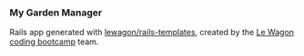 ### My Garden Manager
Rails app generated with [lewagon/rails-templates](https://github.com/lewagon/rails-templates), created by the [Le Wagon coding bootcamp](https://www.lewagon.com) team.
